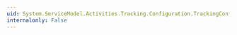 ```yaml
---
uid: System.ServiceModel.Activities.Tracking.Configuration.TrackingConfigurationElement.#ctor
internalonly: False
---
```


